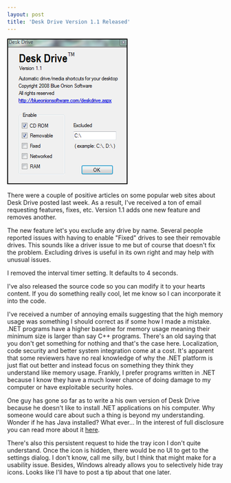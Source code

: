 ```yaml
---
layout: post
title: 'Desk Drive Version 1.1 Released'
---
```

![](/cdn/images/blog/DeskDriveVersion1.1Released_E33C/deskdrive.png) 

There were a couple of positive articles on some popular web sites about Desk Drive posted last week. As a result, I've received a ton of email requesting features, fixes, etc. Version 1.1 adds one new feature and removes another.

The new feature let's you exclude any drive by name. Several people reported issues with having to enable "Fixed" drives to see their removable drives. This sounds like a driver issue to me but of course that doesn't fix the problem. Excluding drives is useful in its own right and may help with unusual issues.

I removed the interval timer setting. It defaults to 4 seconds.

I've also released the source code so you can modify it to your hearts content. If you do something really cool, let me know so I can incorporate it into the code.

I've received a number of annoying emails suggesting that the high memory usage was something I should correct as if some how I made a mistake. .NET programs have a higher baseline for memory usage meaning their minimum size is larger than say C++ programs. There's an old saying that you don't get something for nothing and that's the case here. Localization, code security and better system integration come at a cost. It's apparent that some reviewers have no real knowledge of why the .NET platform is just flat out better and instead focus on something they think they understand like memory usage. Frankly, I prefer programs written in .NET because I know they have a much lower chance of doing damage to my computer or have exploitable security holes.

One guy has gone so far as to write a his own version of Desk Drive because he doesn't like to install .NET applications on his computer. Why someone would care about such a thing is beyond my understanding. Wonder if he has Java installed? What ever... In the interest of full disclosure you can read more about it [here](http://www.freewaregenius.com/2008/05/27/desktop-media-get-automatic-desktop-shortcuts-when-you-plug-in-your-usb-drive-or-other-media/). 

There's also this persistent request to hide the tray icon I don't quite understand. Once the icon is hidden, there would be no UI to get to the settings dialog. I don't know, call me silly, but I think that might make for a usability issue. Besides, Windows already allows you to selectively hide tray icons. Looks like I'll have to post a tip about that one later.
